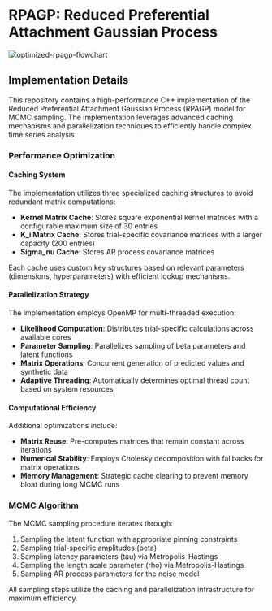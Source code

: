 # RPAGP: Reduced Preferential Attachment Gaussian Process

![optimized-rpagp-flowchart](https://github.com/user-attachments/assets/92f64c4c-4c2b-44ee-8961-a009d4940964)

## Implementation Details

This repository contains a high-performance C++ implementation of the Reduced Preferential Attachment Gaussian Process (RPAGP) model for MCMC sampling. The implementation leverages advanced caching mechanisms and parallelization techniques to efficiently handle complex time series analysis.

### Performance Optimization

#### Caching System
The implementation utilizes three specialized caching structures to avoid redundant matrix computations:

- **Kernel Matrix Cache**: Stores square exponential kernel matrices with a configurable maximum size of 30 entries
- **K_i Matrix Cache**: Stores trial-specific covariance matrices with a larger capacity (200 entries)
- **Sigma_nu Cache**: Stores AR process covariance matrices

Each cache uses custom key structures based on relevant parameters (dimensions, hyperparameters) with efficient lookup mechanisms.

#### Parallelization Strategy
The implementation employs OpenMP for multi-threaded execution:

- **Likelihood Computation**: Distributes trial-specific calculations across available cores
- **Parameter Sampling**: Parallelizes sampling of beta parameters and latent functions
- **Matrix Operations**: Concurrent generation of predicted values and synthetic data
- **Adaptive Threading**: Automatically determines optimal thread count based on system resources

#### Computational Efficiency
Additional optimizations include:

- **Matrix Reuse**: Pre-computes matrices that remain constant across iterations
- **Numerical Stability**: Employs Cholesky decomposition with fallbacks for matrix operations
- **Memory Management**: Strategic cache clearing to prevent memory bloat during long MCMC runs

### MCMC Algorithm
The MCMC sampling procedure iterates through:

1. Sampling the latent function with appropriate pinning constraints
2. Sampling trial-specific amplitudes (beta)
3. Sampling latency parameters (tau) via Metropolis-Hastings
4. Sampling the length scale parameter (rho) via Metropolis-Hastings
5. Sampling AR process parameters for the noise model

All sampling steps utilize the caching and parallelization infrastructure for maximum efficiency.
